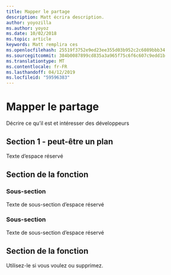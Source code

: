 ```yaml
---
title: Mapper le partage
description: Matt écrira description.
author: yoyozilla
ms.author: yoyoz
ms.date: 10/02/2018
ms.topic: article
keywords: Matt remplira ces
ms.openlocfilehash: 25519f3752e9ed23ee355d03b952c2c6089bbb34
ms.sourcegitcommit: 384b0087899cd835a3a965f75c6f6c607c9edd1b
ms.translationtype: MT
ms.contentlocale: fr-FR
ms.lasthandoff: 04/12/2019
ms.locfileid: "59596383"
---
```

# <a name="map-sharing"></a>Mapper le partage

Décrire ce qu’il est et intéresser des développeurs

## <a name="section-one---maybe-an-outline"></a>Section 1 - peut-être un plan

Texte d’espace réservé

## <a name="feature-section"></a>Section de la fonction

### <a name="sub-section"></a>Sous-section

Texte de sous-section d’espace réservé

### <a name="sub-section"></a>Sous-section

Texte de sous-section d’espace réservé

## <a name="feature-section"></a>Section de la fonction

Utilisez-le si vous voulez ou supprimez.
